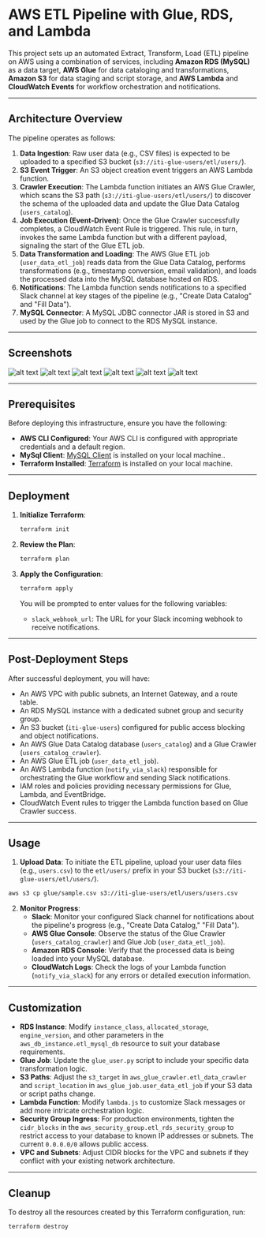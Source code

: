 # AWS ETL Pipeline with Glue, RDS, and Lambda

This project sets up an automated Extract, Transform, Load (ETL) pipeline on AWS using a combination of services, including **Amazon RDS (MySQL)** as a data target, **AWS Glue** for data cataloging and transformations, **Amazon S3** for data staging and script storage, and **AWS Lambda** and **CloudWatch Events** for workflow orchestration and notifications.

---

## Architecture Overview

The pipeline operates as follows:

1.  **Data Ingestion**: Raw user data (e.g., CSV files) is expected to be uploaded to a specified S3 bucket (`s3://iti-glue-users/etl/users/`).
2.  **S3 Event Trigger**: An S3 object creation event triggers an AWS Lambda function.
3.  **Crawler Execution**: The Lambda function initiates an AWS Glue Crawler, which scans the S3 path (`s3://iti-glue-users/etl/users/`) to discover the schema of the uploaded data and update the Glue Data Catalog (`users_catalog`).
4.  **Job Execution (Event-Driven)**: Once the Glue Crawler successfully completes, a CloudWatch Event Rule is triggered. This rule, in turn, invokes the same Lambda function but with a different payload, signaling the start of the Glue ETL job.
5.  **Data Transformation and Loading**: The AWS Glue ETL job (`user_data_etl_job`) reads data from the Glue Data Catalog, performs transformations (e.g., timestamp conversion, email validation), and loads the processed data into the MySQL database hosted on RDS.
6.  **Notifications**: The Lambda function sends notifications to a specified Slack channel at key stages of the pipeline (e.g., "Create Data Catalog" and "Fill Data").
7.  **MySQL Connector**: A MySQL JDBC connector JAR is stored in S3 and used by the Glue job to connect to the RDS MySQL instance.

---

## Screenshots

![alt text](images/1.png)
![alt text](images/2.png)
![alt text](images/3.png)
![alt text](images/4.png)
![alt text](images/5.png)
![alt text](images/6.png)

---

## Prerequisites

Before deploying this infrastructure, ensure you have the following:

* **AWS CLI Configured**: Your AWS CLI is configured with appropriate credentials and a default region.
* **MySql Client**: [MySQL Client](https://dev.mysql.com/downloads/mysql/) is installed on your local machine..
* **Terraform Installed**: [Terraform](https://www.terraform.io/downloads.html) is installed on your local machine.

---

## Deployment

1.  **Initialize Terraform**:
    ```bash
    terraform init
    ```

2.  **Review the Plan**:
    ```bash
    terraform plan
    ```

3.  **Apply the Configuration**:
    ```bash
    terraform apply
    ```
    You will be prompted to enter values for the following variables:
    * `slack_webhook_url`: The URL for your Slack incoming webhook to receive notifications.

---

## Post-Deployment Steps

After successful deployment, you will have:

* An AWS VPC with public subnets, an Internet Gateway, and a route table.
* An RDS MySQL instance with a dedicated subnet group and security group.
* An S3 bucket (`iti-glue-users`) configured for public access blocking and object notifications.
* An AWS Glue Data Catalog database (`users_catalog`) and a Glue Crawler (`users_catalog_crawler`).
* An AWS Glue ETL job (`user_data_etl_job`).
* An AWS Lambda function (`notify_via_slack`) responsible for orchestrating the Glue workflow and sending Slack notifications.
* IAM roles and policies providing necessary permissions for Glue, Lambda, and EventBridge.
* CloudWatch Event rules to trigger the Lambda function based on Glue Crawler success.

---

## Usage

1.  **Upload Data**: To initiate the ETL pipeline, upload your user data files (e.g., `users.csv`) to the `etl/users/` prefix in your S3 bucket (`s3://iti-glue-users/etl/users/`).
```sh
aws s3 cp glue/sample.csv s3://iti-glue-users/etl/users/users.csv
```
2.  **Monitor Progress**:
    * **Slack**: Monitor your configured Slack channel for notifications about the pipeline's progress (e.g., "Create Data Catalog," "Fill Data").
    * **AWS Glue Console**: Observe the status of the Glue Crawler (`users_catalog_crawler`) and Glue Job (`user_data_etl_job`).
    * **Amazon RDS Console**: Verify that the processed data is being loaded into your MySQL database.
    * **CloudWatch Logs**: Check the logs of your Lambda function (`notify_via_slack`) for any errors or detailed execution information.

---

## Customization

* **RDS Instance**: Modify `instance_class`, `allocated_storage`, `engine_version`, and other parameters in the `aws_db_instance.etl_mysql_db` resource to suit your database requirements.
* **Glue Job**: Update the `glue_user.py` script to include your specific data transformation logic.
* **S3 Paths**: Adjust the `s3_target` in `aws_glue_crawler.etl_data_crawler` and `script_location` in `aws_glue_job.user_data_etl_job` if your S3 data or script paths change.
* **Lambda Function**: Modify `lambda.js` to customize Slack messages or add more intricate orchestration logic.
* **Security Group Ingress**: For production environments, tighten the `cidr_blocks` in the `aws_security_group.etl_rds_security_group` to restrict access to your database to known IP addresses or subnets. The current `0.0.0.0/0` allows public access.
* **VPC and Subnets**: Adjust CIDR blocks for the VPC and subnets if they conflict with your existing network architecture.

---

## Cleanup

To destroy all the resources created by this Terraform configuration, run:

```bash
terraform destroy
```